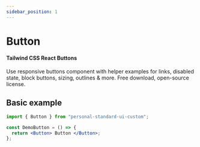```yaml
---
sidebar_position: 1
---
```


# Button

#### Tailwind CSS React Buttons

Use responsive buttons component with helper examples for links, disabled state, block buttons, sizing, outlines & more. Free download, open-source license.

## Basic example

```jsx
import { Button } from "personal-standard-ui-custom";

const DemoButton = () => {
  return <Button> Button </Button>;
};
```
